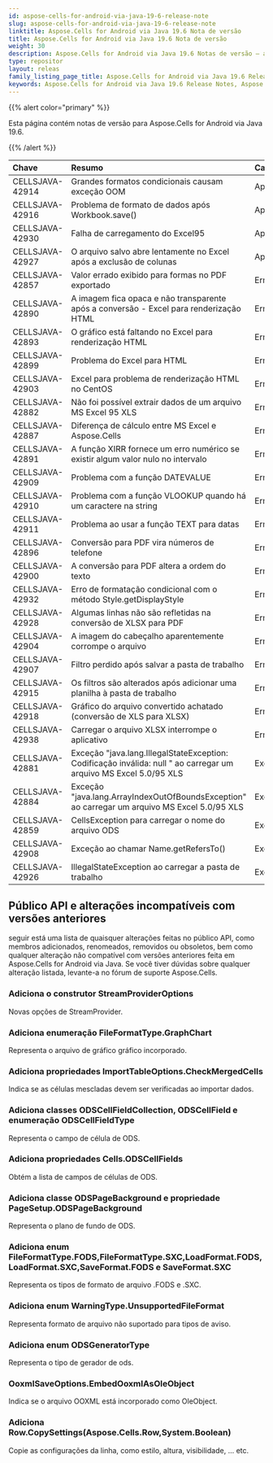 ```yaml
---
id: aspose-cells-for-android-via-java-19-6-release-note
slug: aspose-cells-for-android-via-java-19-6-release-note
linktitle: Aspose.Cells for Android via Java 19.6 Nota de versão
title: Aspose.Cells for Android via Java 19.6 Nota de versão
weight: 30
description: Aspose.Cells for Android via Java 19.6 Notas de versão – as últimas melhorias, novos recursos e correções
type: repositor
layout: releas
family_listing_page_title: Aspose.Cells for Android via Java 19.6 Release Note
keywords: Aspose.Cells for Android via Java 19.6 Release Notes, Aspose.Cells for Android via Java 19.6 updates and fixe
---
```

{{% alert color="primary" %}} 

Esta página contém notas de versão para Aspose.Cells for Android via Java 19.6.

{{% /alert %}} 

|**Chave**|**Resumo**|**Categoria**|
| :- | :- | :- |
|CELLSJAVA-42914|Grandes formatos condicionais causam exceção OOM|Aprimoramento|
|CELLSJAVA-42916|Problema de formato de dados após Workbook.save()|Aprimoramento|
|CELLSJAVA-42930|Falha de carregamento do Excel95|Aprimoramento|
|CELLSJAVA-42927|O arquivo salvo abre lentamente no Excel após a exclusão de colunas|Aprimoramento|
|CELLSJAVA-42857|Valor errado exibido para formas no PDF exportado|Erro|
|CELLSJAVA-42890|A imagem fica opaca e não transparente após a conversão - Excel para renderização HTML|Erro|
|CELLSJAVA-42893|O gráfico está faltando no Excel para renderização HTML|Erro|
|CELLSJAVA-42899|Problema do Excel para HTML|Erro|
|CELLSJAVA-42903|Excel para problema de renderização HTML no CentOS|Erro|
|CELLSJAVA-42882|Não foi possível extrair dados de um arquivo MS Excel 95 XLS|Erro|
|CELLSJAVA-42887|Diferença de cálculo entre MS Excel e Aspose.Cells|Erro|
|CELLSJAVA-42891|A função XIRR fornece um erro numérico se existir algum valor nulo no intervalo|Erro|
|CELLSJAVA-42909|Problema com a função DATEVALUE|Erro|
|CELLSJAVA-42910|Problema com a função VLOOKUP quando há um caractere na string|Erro|
|CELLSJAVA-42911|Problema ao usar a função TEXT para datas|Erro|
|CELLSJAVA-42896|Conversão para PDF vira números de telefone|Erro|
|CELLSJAVA-42900|A conversão para PDF altera a ordem do texto|Erro|
|CELLSJAVA-42932|Erro de formatação condicional com o método Style.getDisplayStyle|Erro|
|CELLSJAVA-42928|Algumas linhas não são refletidas na conversão de XLSX para PDF|Erro|
|CELLSJAVA-42904|A imagem do cabeçalho aparentemente corrompe o arquivo|Erro|
|CELLSJAVA-42907|Filtro perdido após salvar a pasta de trabalho|Erro|
|CELLSJAVA-42915|Os filtros são alterados após adicionar uma planilha à pasta de trabalho|Erro|
|CELLSJAVA-42918|Gráfico do arquivo convertido achatado (conversão de XLS para XLSX)|Erro|
|CELLSJAVA-42938|Carregar o arquivo XLSX interrompe o aplicativo|Erro|
|CELLSJAVA-42881|Exceção "java.lang.IllegalStateException: Codificação inválida: null " ao carregar um arquivo MS Excel 5.0/95 XLS|Exceção|
|CELLSJAVA-42884|Exceção "java.lang.ArrayIndexOutOfBoundsException" ao carregar um arquivo MS Excel 5.0/95 XLS|Exceção|
|CELLSJAVA-42859|CellsException para carregar o nome do arquivo ODS|Exceção|
|CELLSJAVA-42908|Exceção ao chamar Name.getRefersTo()|Exceção|
|CELLSJAVA-42926|IllegalStateException ao carregar a pasta de trabalho|Exceção|
##  **Público API e alterações incompatíveis com versões anteriores**
seguir está uma lista de quaisquer alterações feitas no público API, como membros adicionados, renomeados, removidos ou obsoletos, bem como qualquer alteração não compatível com versões anteriores feita em Aspose.Cells for Android via Java. Se você tiver dúvidas sobre qualquer alteração listada, levante-a no fórum de suporte Aspose.Cells.
###  **Adiciona o construtor StreamProviderOptions**
Novas opções de StreamProvider.
###  **Adiciona enumeração FileFormatType.GraphChart**
Representa o arquivo de gráfico gráfico incorporado.
###  **Adiciona propriedades ImportTableOptions.CheckMergedCells**
Indica se as células mescladas devem ser verificadas ao importar dados.
###  **Adiciona classes ODSCellFieldCollection, ODSCellField e enumeração ODSCellFieldType**
Representa o campo de célula de ODS.
###  **Adiciona propriedades Cells.ODSCellFields**
Obtém a lista de campos de células de ODS.
###  **Adiciona classe ODSPageBackground e propriedade PageSetup.ODSPageBackground**
Representa o plano de fundo de ODS.
###  **Adiciona enum FileFormatType.FODS,FileFormatType.SXC,LoadFormat.FODS,LoadFormat.SXC,SaveFormat.FODS e SaveFormat.SXC**
Representa os tipos de formato de arquivo .FODS e .SXC.
###  **Adiciona enum WarningType.UnsupportedFileFormat**
Representa formato de arquivo não suportado para tipos de aviso.
###  **Adiciona enum ODSGeneratorType**
Representa o tipo de gerador de ods.
###  **OoxmlSaveOptions.EmbedOoxmlAsOleObject**
Indica se o arquivo OOXML está incorporado como OleObject.
###  **Adiciona Row.CopySettings(Aspose.Cells.Row,System.Boolean)**
Copie as configurações da linha, como estilo, altura, visibilidade, ... etc.
